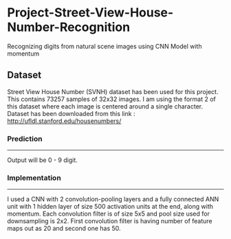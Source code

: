 Project-Street-View-House-Number-Recognition
==============================================
Recognizing digits from natural scene images using CNN Model with momentum

Dataset
-------
Street View House Number (SVNH) dataset has been used for this project. This contains 73257 samples of 32x32 images. I am using the format 2 of this dataset where each image is centered around a single character. Dataset has been downloaded from this link : http://ufldl.stanford.edu/housenumbers/

### Prediction ###
------
Output will be 0 - 9 digit.

### Implementation ###
------
I used a CNN with 2 convolution-pooling layers and a fully connected ANN unit with 1 hidden layer of size 500 activation units at the end, along with momentum. Each convolution filter is of size 5x5 and pool size used for downsampling is 2x2. First convolution filter is having number of feature maps out as 20 and second one has 50.
